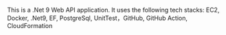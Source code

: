 This is a .Net 9 Web API application. It uses the following tech stacks:
EC2, Docker, .Net9, EF, PostgreSql, UnitTest，GitHub, GitHub Action, CloudFormation          